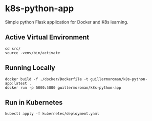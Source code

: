 # k8s-python-app
Simple python Flask application for Docker and K8s learning.

## Active Virtual Environment
```
cd src/
source .venv/bin/activate
```

## Running Locally
```
docker build -f ./docker/Dockerfile -t guillermoroman/k8s-python-app:latest .
docker run -p 5000:5000 guillermoroman/k8s-python-app
```

## Run in Kubernetes
```
kubectl apply -f kubernetes/deployment.yaml
```